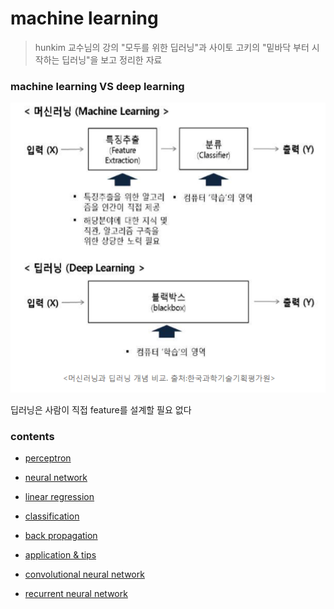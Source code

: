 # machine learning

> hunkim 교수님의 강의 "모두를 위한 딥러닝"과 사이토 고키의 "밑바닥 부터 시작하는 딥러닝"을 보고 정리한 자료





### machine learning VS deep learning



![01](./01.png)



딥러닝은 사람이 직접 feature를 설계할 필요 없다





### contents





* [perceptron](./perceptron)



* [neural network](./nn)



* [linear regression](./linearRegression)



* [classification](./classification)



* [back propagation](./backpropagation)



* [application & tips](./application&tips)



* [convolutional neural network](./cnn)



* [recurrent neural network](./rnn)















